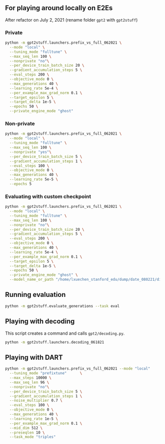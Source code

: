 ## For playing around locally on E2Es

After refactor on July 2, 2021 (rename folder `gpt2` with `gpt2stuff`)
### Private
```bash
python -m gpt2stuff.launchers.prefix_vs_full_062021 \
  --mode "local" \
  --tuning_mode "fulltune" \
  --max_seq_len 100 \
  --nonprivate "no"\
  --per_device_train_batch_size 20 \
  --gradient_accumulation_steps 5 \
  --eval_steps 200 \
  --objective_mode 0 \
  --max_generations 40 \
  --learning_rate 5e-4 \
  --per_example_max_grad_norm 0.1 \
  --target_epsilon 5 \
  --target_delta 1e-5 \
  --epochs 50 \
  --private_engine_mode "ghost"
```

### Non-private
```bash
python -m gpt2stuff.launchers.prefix_vs_full_062021 \
  --mode "local" \
  --tuning_mode "fulltune" \
  --max_seq_len 100 \
  --nonprivate "yes"\
  --per_device_train_batch_size 5 \
  --gradient_accumulation_steps 1 \
  --eval_steps 100 \
  --objective_mode 0 \
  --max_generations 40 \
  --learning_rate 5e-5 \
  --epochs 5
```

### Evaluating with custom checkpoint
```bash
python -m gpt2stuff.launchers.prefix_vs_full_062021 \
  --mode "local" \
  --tuning_mode "fulltune" \
  --max_seq_len 100 \
  --nonprivate "no"\
  --per_device_train_batch_size 20 \
  --gradient_accumulation_steps 5 \
  --eval_steps 200 \
  --objective_mode 0 \
  --max_generations 40 \
  --learning_rate 5e-4 \
  --per_example_max_grad_norm 0.1 \
  --target_epsilon 5 \
  --target_delta 1e-5 \
  --epochs 50 \
  --private_engine_mode "ghost" \
  --model_name_or_path "/home/lxuechen_stanford_edu/dump/date_080221/distilgpt2-10-320"
```

## Running evaluation

```bash
python -m gpt2stuff.evaluate_generations --task eval
```

## Playing with decoding

This script creates a command and calls `gpt2/decoding.py`.

```bash
python -m gpt2stuff.launchers.decoding_061821
```


## Playing with DART
```bash
python -m gpt2stuff.launchers.prefix_vs_full_062021 --mode "local"     \
  --tuning_mode "prefixtune"      \
  --max_steps 10000 \
  --max_seq_len 96 \
  --nonprivate "no"\
  --per_device_train_batch_size 5 \
  --gradient_accumulation_steps 1 \
  --noise_multiplier 0.7 \
  --eval_steps 100 \
  --objective_mode 0 \
  --max_generations 40 \
  --learning_rate 1e-5 \
  --per_example_max_grad_norm 0.1 \
  --mid_dim 512 \
  --preseqlen 10 \
  --task_mode "triples"
```
